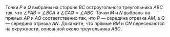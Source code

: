 Точки $P$ и $Q$ выбраны на стороне $BC$ остроугольного треугольника $ABC$ так, что $\angle PAB=\angle BCA$ и $\angle CAQ=\angle ABC$. Точки $M$ и $N$ выбраны на прямых $AP$ и $AQ$ соответственно так, что $P$ — середина отрезка $AM$, а $Q$ — середина отрезка $AN$. Докажите, что прямые $BM$ и $CN$ пересекаются на окружности, описанной около треугольника $ABC$.